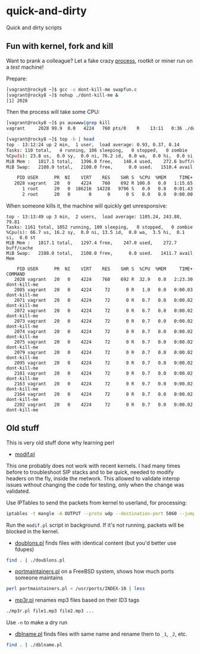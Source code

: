 # quick-and-dirty

Quick and dirty scripts

## Fun with kernel, fork and kill

Want to prank a colleague? Let a fake crazy [process](swapfun.c), rootkit or miner run on a *test* machine!

Prepare:

```bash
[vagrant@rocky8 ~]$ gcc -o dont-kill-me swapfun.c
[vagrant@rocky8 ~]$ nohup ./dont-kill-me &
[1] 2028
```

Then the process will take some CPU:

```bash
[vagrant@rocky8 ~]$ ps auxwww|grep kill
vagrant     2028 99.9  0.0   4224   760 pts/0    R    13:11   0:36 ./dont-kill-me

[vagrant@rocky8 ~]$ top -b | head
top - 13:12:24 up 2 min,  1 user,  load average: 0.93, 0.37, 0.14
Tasks: 110 total,   4 running, 106 sleeping,   0 stopped,   0 zombie
%Cpu(s): 23.8 us,  0.0 sy,  0.0 ni, 76.2 id,  0.0 wa,  0.0 hi,  0.0 si,  0.0 st
MiB Mem :   1817.1 total,   1396.0 free,    148.4 used,    272.6 buff/cache
MiB Swap:   2108.0 total,   2108.0 free,      0.0 used.   1510.4 avail Mem

    PID USER      PR  NI    VIRT    RES    SHR S  %CPU  %MEM     TIME+ COMMAND
   2028 vagrant   20   0    4224    760    692 R 100.0   0.0   1:15.65 dont-kill-me
      1 root      20   0  186216  14228   9796 S   0.0   0.8   0:01.43 systemd
      2 root      20   0       0      0      0 S   0.0   0.0   0:00.00 kthreadd
```

When someone kills it, the machine will quickly get unresponsive:

```
top - 13:13:49 up 3 min,  2 users,  load average: 1105.24, 243.88, 79.81
Tasks: 1161 total, 1052 running, 109 sleeping,   0 stopped,   0 zombie
%Cpu(s): 66.7 us, 16.2 sy,  0.0 ni, 13.5 id,  0.0 wa,  3.5 hi,  0.1 si,  0.0 st
MiB Mem :   1817.1 total,   1297.4 free,    247.0 used,    272.7 buff/cache
MiB Swap:   2108.0 total,   2108.0 free,      0.0 used.   1411.7 avail Mem

    PID USER      PR  NI    VIRT    RES    SHR S  %CPU  %MEM     TIME+ COMMAND
   2028 vagrant   20   0    4224    760    692 R  32.9   0.0   2:23.30 dont-kill-me
   2085 vagrant   20   0    4224     72      0 R   1.0   0.0   0:00.03 dont-kill-me
   2071 vagrant   20   0    4224     72      0 R   0.7   0.0   0:00.02 dont-kill-me
   2072 vagrant   20   0    4224     72      0 R   0.7   0.0   0:00.02 dont-kill-me
   2073 vagrant   20   0    4224     72      0 R   0.7   0.0   0:00.02 dont-kill-me
   2074 vagrant   20   0    4224     72      0 R   0.7   0.0   0:00.02 dont-kill-me
   2075 vagrant   20   0    4224     72      0 R   0.7   0.0   0:00.02 dont-kill-me
   2079 vagrant   20   0    4224     72      0 R   0.7   0.0   0:00.02 dont-kill-me
   2095 vagrant   20   0    4224     72      0 R   0.7   0.0   0:00.02 dont-kill-me
   2101 vagrant   20   0    4224     72      0 R   0.7   0.0   0:00.02 dont-kill-me
   2163 vagrant   20   0    4224     72      0 R   0.7   0.0   0:00.02 dont-kill-me
   2164 vagrant   20   0    4224     72      0 R   0.7   0.0   0:00.02 dont-kill-me
   2202 vagrant   20   0    4224     72      0 R   0.7   0.0   0:00.02 dont-kill-me
```

## Old stuff

This is very old stuff done why learning perl

* [modif.pl](modif.pl)

This one probably does not work with recent kernels. I had many times before to troubleshoot SIP stacks and to be quick, needed to modify headers on the fly, inside the metwork. This allowed to validate interop issues without changing the code for testing, only when the change was validated.

Use IPTables to send the packets from kernel to userland, for processing:

```bash
iptables -t mangle -A OUTPUT --proto udp --destination-port 5060 --jump QUEUE
```

Run the `modif.pl` script in background. If it's not running, packets will be blocked in the kernel.

* [doublons.pl](doublons.pl) finds files with identical content (but you'd better use fdupes)

```bash
find . | ./doublons.pl
```

* [portmaintainers.pl](portmaintainers.pl) on a FreeBSD system, shows how much ports someone maintains

```bash
perl portmaintainers.pl < /usr/ports/INDEX-10 | less
```

* [mp3r.pl](mp3r.pl) renames mp3 files based on their ID3 tags

```bash
./mp3r.pl file1.mp3 file2.mp3 ...
```

Use `-n` to make a dry run

* [dblname.pl](dblname.pl) finds files with same name and rename them to `_1`, `_2`, etc.

```bash
find . | ./dblname.pl
```

